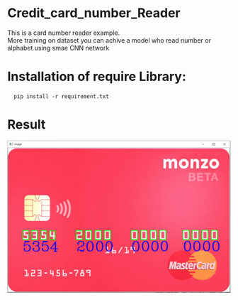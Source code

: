 # Credit_card_number_Reader

This is a card number reader example.  
More training on dataset you can achive a model who read number or alphabet using smae CNN network

# Installation of require Library:
      pip install -r requirement.txt

# Result
![](images/1.png)
